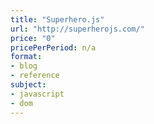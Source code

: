 ```yaml
---
title: "Superhero.js"
url: "http://superherojs.com/"
price: "0"
pricePerPeriod: n/a
format: 
- blog
- reference
subject: 
- javascript
- dom
---
```

